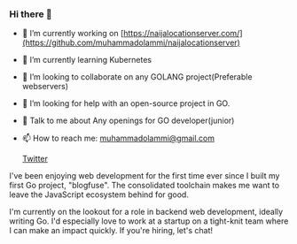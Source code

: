 ### Hi there 👋

<!--
**muhammadolammi/muhammadolammi** is a ✨ _special_ ✨ repository because its `README.md` (this file) appears on your GitHub profile.

Here are some ideas to get you started:

- 🔭 I’m currently working on ...
- 🌱 I’m currently learning ...
- 👯 I’m looking to collaborate on ...
- 🤔 I’m looking for help with ...
- 💬 Ask me about ...
- 📫 How to reach me: ...
- 😄 Pronouns: ...
- ⚡ Fun fact: ...
-->
- 🔭 I’m currently working on [https://naijalocationserver.com/](https://github.com/muhammadolammi/naijalocationserver)
- 🌱 I’m currently learning Kubernetes
- 👯 I’m looking to collaborate on any GOLANG project(Preferable webservers)
- 🤔 I’m looking for help with an open-source project in GO.
- 💬 Talk to me about Any openings for GO developer(junior)
- 📫 How to reach me: muhammadolammi@gmail.com

  [Twitter](https://twitter.com/MAkewukanwo)


I've been enjoying web development for the first time ever since I built my first Go project, "blogfuse". The consolidated toolchain makes me want to leave the JavaScript ecosystem behind for good.

I'm currently on the lookout for a role in backend web development, ideally writing Go. I'd especially love to work at a startup on a tight-knit team where I can make an impact quickly. If you're hiring, let's chat!
